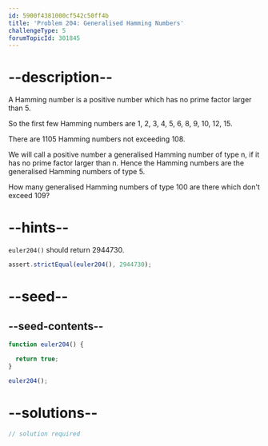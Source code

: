 ```yaml
---
id: 5900f4381000cf542c50ff4b
title: 'Problem 204: Generalised Hamming Numbers'
challengeType: 5
forumTopicId: 301845
---
```


# --description--

A Hamming number is a positive number which has no prime factor larger than 5.

So the first few Hamming numbers are 1, 2, 3, 4, 5, 6, 8, 9, 10, 12, 15.

There are 1105 Hamming numbers not exceeding 108.

We will call a positive number a generalised Hamming number of type n, if it has no prime factor larger than n. Hence the Hamming numbers are the generalised Hamming numbers of type 5.

How many generalised Hamming numbers of type 100 are there which don't exceed 109?

# --hints--

`euler204()` should return 2944730.

```js
assert.strictEqual(euler204(), 2944730);
```

# --seed--

## --seed-contents--

```js
function euler204() {

  return true;
}

euler204();
```

# --solutions--

```js
// solution required
```
